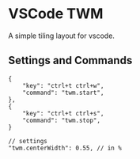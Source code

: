 # VSCode TWM

A simple tiling layout for vscode.

## Settings and Commands

```jsonc
{
    "key": "ctrl+t ctrl+w",
    "command": "twm.start",
},
{
    "key": "ctrl+t ctrl+s",
    "command": "twm.stop",
}

// settings
"twm.centerWidth": 0.55, // in %
```
